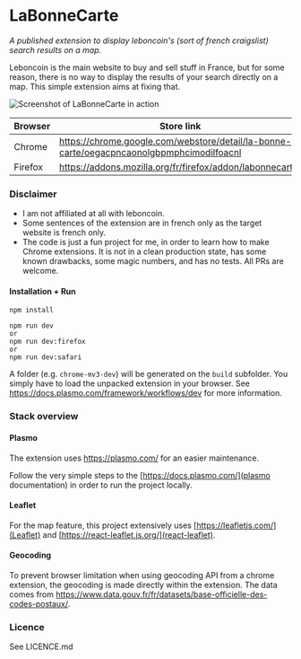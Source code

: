 # LaBonneCarte
_A published extension  to display leboncoin's (sort of french craigslist) search results on a map._


Leboncoin is the main website to buy and sell stuff in France, but for some reason, there is no way to display the results of your search directly on a map. This simple extension aims at fixing that.

![Screenshot of LaBonneCarte in action](https://i.imgur.com/teRI705.jpeg)

|Browser|Store link|
| - | - |
| Chrome | https://chrome.google.com/webstore/detail/la-bonne-carte/oegacpncaonolgbpmphcimodilfoacnl |
| Firefox | https://addons.mozilla.org/fr/firefox/addon/labonnecarte/ |

### Disclaimer
- I am not affiliated at all with leboncoin.
- Some sentences of the extension are in french only as the target website is french only.
- The code is just a fun project for me, in order to learn how to make Chrome extensions. It is not in a clean production state, has some known drawbacks, some magic numbers, and has no tests. All PRs are welcome.

#### Installation + Run

```
npm install

npm run dev
or
npm run dev:firefox
or
npm run dev:safari
```

A folder (e.g. `chrome-mv3-dev`) will be generated on the `build` subfolder. You simply have to load the unpacked extension in your browser. See https://docs.plasmo.com/framework/workflows/dev for more information.

### Stack overview

#### Plasmo

The extension uses https://plasmo.com/ for an easier maintenance.

Follow the very simple steps to the [https://docs.plasmo.com/](plasmo documentation) in order to run the project locally.

#### Leaflet

For the map feature, this project extensively uses [https://leafletjs.com/](Leaflet) and [https://react-leaflet.js.org/](react-leaflet).

#### Geocoding

To prevent browser limitation when using geocoding API from a chrome extension, the geocoding is made directly within the extension. The data comes from https://www.data.gouv.fr/fr/datasets/base-officielle-des-codes-postaux/.

### Licence

See LICENCE.md
